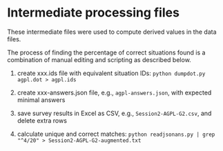 # Intermediate processing files

These intermediate files were used to compute derived values in the data files.

The process of finding the percentage of correct situations found is a combination of manual editing and scripting as described below.


1. create xxx.ids file with equivalent situation IDs:
`python dumpdot.py agpl.dot > agpl.ids`

2. create xxx-answers.json file, e.g., `agpl-answers.json`, with expected minimal answers 

3. save survey results in Excel as CSV, e.g., `Session2-AGPL-G2.csv`, and delete extra rows

4. calculate unique and correct matches: 
`python readjsonans.py | grep "^4/20" > Session2-AGPL-G2-augmented.txt`

